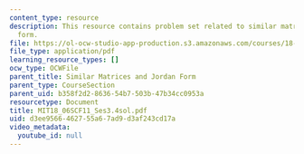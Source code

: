 ```yaml
---
content_type: resource
description: This resource contains problem set related to similar matrices and jordan
  form.
file: https://ol-ocw-studio-app-production.s3.amazonaws.com/courses/18-06sc-linear-algebra-fall-2011/d3ee9566462755a67ad9d3af243cd17a_MIT18_06SCF11_Ses3.4sol.pdf
file_type: application/pdf
learning_resource_types: []
ocw_type: OCWFile
parent_title: Similar Matrices and Jordan Form
parent_type: CourseSection
parent_uid: b358f2d2-8636-54b7-503b-47b34cc0953a
resourcetype: Document
title: MIT18_06SCF11_Ses3.4sol.pdf
uid: d3ee9566-4627-55a6-7ad9-d3af243cd17a
video_metadata:
  youtube_id: null
---
```

